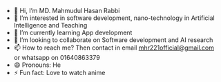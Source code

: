 - 👋 Hi, I’m MD. Mahmudul Hasan Rabbi
- 👀 I’m interested in software development, nano-technology in Artificial Intelligence and Teaching
- 🌱 I’m currently learning App development
- 💞️ I’m looking to collaborate on Software development and AI research
- 📫 How to reach me? Then contact in email mhr221official@gmail.com or whatsapp on 01640863379
- 😄 Pronouns: He
- ⚡ Fun fact: Love to watch anime

<!---
mh-rabbi/mh-rabbi is a ✨ special ✨ repository because its `README.md` (this file) appears on your GitHub profile.
You can click the Preview link to take a look at your changes.
--->
